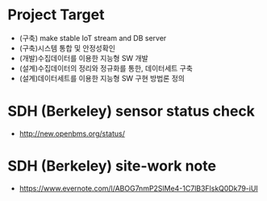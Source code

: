 
# Project Target
 - (구축) make stable IoT stream and DB server
 - (구축)시스템 통합 및 안정성확인
 - (개발)수집데이터를 이용한 지능형 SW 개발
 - (설계)수집데이터의 정리와 정규화를 통한, 데이터세트 구축
 - (설계)데이터세트를 이용한 지능형 SW 구현 방법론 정의

# SDH (Berkeley) sensor status check
 - http://new.openbms.org/status/

# SDH (Berkeley) site-work note
 - https://www.evernote.com/l/ABOG7nmP2SlMe4-1C7lB3FlskQ0Dk79-iUI


